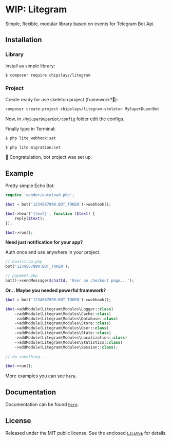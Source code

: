 # WIP: Litegram

Simple, flexible, modular library based on events for Telegram Bot Api.

## Installation

### Library
Install as simple library:

```bash
$ composer require chipslays/litegram
```

### Project

Create ready for use skeleton project (framework?🤔):

```bash
composer create-project chipslays/litegram-skeleton MySuperDuperBot
```

Now, in `/MySuperDuperBot/config` folder edit the configs.

Finally type in Terminal:

```bash
$ php lite webhook:set
```

```bash
$ php lite migration:set
```

🎉 Congratulation, bot project was set up.

## Example

Pretty simple Echo Bot:

```php
require 'vendor/autoload.php';

$bot = bot('1234567890:BOT_TOKEN')->webhook();

$bot->hear('{text}', function ($text) {
    reply($text);
});

$bot->run();
```

**Need just notification for your app?**

Auth once and use anywhere in your project.

```php
// bootstrap.php
bot('1234567890:BOT_TOKEN');

// payment.php
bot()->sendMessage($chatId, 'User on checkout page...');
```

**Or... Maybe you needed powerful framework?**

```php
$bot = bot('1234567890:BOT_TOKEN')->webhook();

$bot->addModule(Litegram\Modules\Logger::class)
    ->addModule(Litegram\Modules\Cache::class)
    ->addModule(Litegram\Modules\Database::class)
    ->addModule(Litegram\Modules\Store::class)
    ->addModule(Litegram\Modules\User::class)
    ->addModule(Litegram\Modules\State::class)
    ->addModule(Litegram\Modules\Localization::class)
    ->addModule(Litegram\Modules\Statistics::class)
    ->addModule(Litegram\Modules\Session::class);
    
// do something...

$bot->run();
```


More examples you can see [`here`](https://github.com/chipslays/litegram/tree/master/examples).

## Documentation
Documentation can be found [`here`](https://github.com/chipslays/litegram/tree/master/docs).

## License
Released under the MIT public license. See the enclosed [`LICENSE`](https://github.com/chipslays/litegram/tree/master/LICENSE.md) for details.
